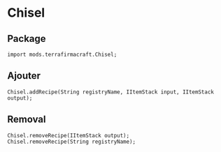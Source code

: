 # Chisel

## Package
```zenscript
import mods.terrafirmacraft.Chisel;
```

## Ajouter
```zenscript
Chisel.addRecipe(String registryName, IItemStack input, IItemStack output);
```

## Removal

```zenscript
Chisel.removeRecipe(IItemStack output);
Chisel.removeRecipe(String registryName);
```